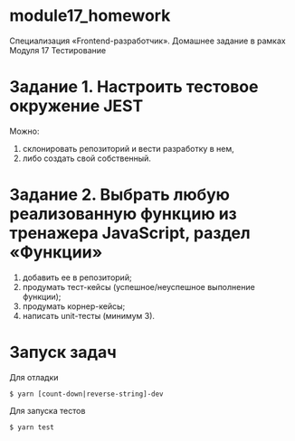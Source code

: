 # module17_homework
 Специализация «Frontend-разработчик». Домашнее задание в рамках Модуля 17 Тестирование

#  Задание 1. Настроить тестовое окружение JEST

Можно:
1. склонировать репозиторий и вести разработку в нем,
2. либо создать свой собственный.

#  Задание 2. Выбрать любую реализованную функцию из тренажера JavaScript, раздел «Функции»

1.  добавить ее в репозиторий;
2.  продумать тест-кейсы (успешное/неуспешное выполнение функции);
3.  продумать корнер-кейсы;
4.  написать unit-тесты (минимум 3).

#  Запуск задач

Для  отладки

    $ yarn [count-down|reverse-string]-dev

Для  запуска  тестов

    $ yarn test

